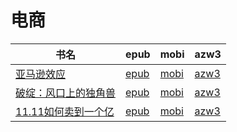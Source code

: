 # 电商

| 书名 | epub | mobi | azw3 |
| --- | --- | --- | --- |
| [亚马逊效应](http://ct.dalanmei.com/f/31084289-572115085-0f6bc5) | [epub](http://ct.dalanmei.com/f/31084289-572115085-0f6bc5) | [mobi](http://ct.dalanmei.com/f/31084289-571709717-e029d5) | [azw3](http://ct.dalanmei.com/f/31084289-572136156-c40192) |
| [破绽：风口上的独角兽](http://ct.dalanmei.com/f/31084289-571807176-d76198) | [epub](http://ct.dalanmei.com/f/31084289-571807176-d76198) | [mobi](http://ct.dalanmei.com/f/31084289-571539166-fe77b0) | [azw3](http://ct.dalanmei.com/f/31084289-572196028-47aea2) |
| [11.11如何卖到一个亿](http://ct.dalanmei.com/f/31084289-571779000-26905a) | [epub](http://ct.dalanmei.com/f/31084289-571779000-26905a) | [mobi](http://ct.dalanmei.com/f/31084289-571522457-a0d79c) | [azw3](http://ct.dalanmei.com/f/31084289-571878667-eef0cf) |
